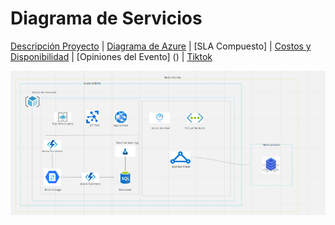 # Diagrama de Servicios

[Descripción Proyecto](https://rene-cruz.github.io/InnovaHack/) | [Diagrama de Azure](https://rene-cruz.github.io/InnovaHack/diagrama.html) | [SLA Compuesto] | [Costos y Disponibilidad](https://rene-cruz.github.io/InnovaHack/costos.html) | [Opiniones del Evento] () | [Tiktok](https://vm.tiktok.com/ZMdcK9Hhg/)

![Image of Services](https://github.com/Rene-Cruz/InnovaHack/blob/main/diagrama.jpg)
